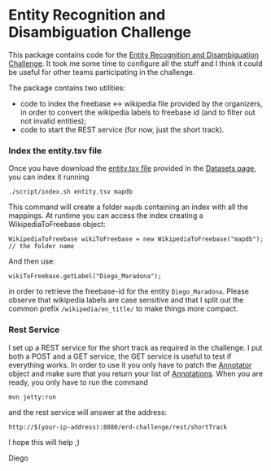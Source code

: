 Entity Recognition and Disambiguation Challenge
=============

This package contains code for the [Entity Recognition and Disambiguation Challenge](http://web-ngram.research.microsoft.com/erd2014). 
It took me some time to configure all the stuff and I think it could be useful for other teams participating in the challenge.  

The package contains two utilities: 

  * code to index the freebase <-> wikipedia file provided by the organizers, in order to convert the wikipedia labels to freebase id (and to filter out not invalid entities);
  * code to start the REST service (for now, just the short track).
  

### Index the entity.tsv file
  
Once you have download the [entity.tsv file](http://web-ngram.research.microsoft.com/erd2014/entity.tsv) provided in the [Datasets page](http://web-ngram.research.microsoft.com/erd2014/Datasets.aspx), you can index it running 

    ./script/index.sh entity.tsv mapdb

This command will create a folder `mapdb` containing an index with all the mappings. At runtime you can access 
the index creating a WikipediaToFreebase object:

    WikipediaToFreebase wikiToFreebase = new WikipediaToFreebase("mapdb"); // the folder name

And then use:

    wikiToFreebase.getLabel("Diego_Maradona");

in order to retrieve the freebase-id for the entity `Diego_Maradona`. Please observe that wikipedia labels are case sensitive and that I split 
out the common prefix `/wikipedia/en_title/`  to make things more compact. 

### Rest Service 

I set up a REST service for the short track as required in the challenge. I put both a POST and a GET service, the GET service is useful to test
if everything works. In order to use it you only have to patch the [Annotator](src/main/java/it/cnr/isti/hpc/erd/Annotator.java) object and 
make sure that you return your list of [Annotations](src/main/java/it/cnr/isti/hpc/erd/Annotation.java). When you are ready, you only have to 
run the command

    mvn jetty:run 

and the rest service will answer at the address:

    http://$(your-ip-address):8080/erd-challenge/rest/shortTrack
   
I hope this will help ;) 

Diego


